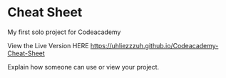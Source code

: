 # Cheat Sheet

My first solo project for Codeacademy

View the Live Version HERE https://uhliezzzuh.github.io/Codeacademy-Cheat-Sheet

Explain how someone can use or view your project.

